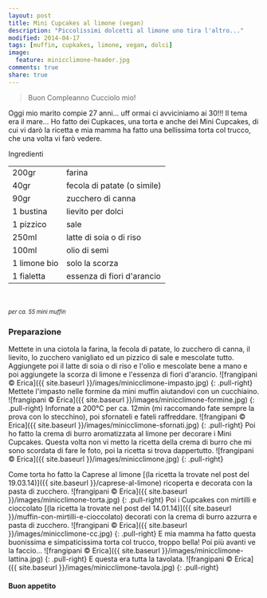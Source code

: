 ```yaml
---
layout: post
title: Mini Cupcakes al limone (vegan)
description: "Piccolissimi dolcetti al limone uno tira l'altro..."
modified: 2014-04-17
tags: [muffin, cupkakes, limone, vegan, dolci]
image:
  feature: minicclimone-header.jpg
comments: true
share: true
---
```


> Buon Compleanno Cucciolo mio!

Oggi mio marito compie 27 anni... uff ormai ci avviciniamo ai 30!!! Il tema era il mare... Ho fatto dei Cupkaces, una torta e anche dei Mini Cupcakes, di cui vi darò la ricetta e mia mamma ha fatto una bellissima torta col trucco, che una volta vi farò vedere.


<div class="ingredients">
  <div class="ingredients-title">Ingredienti</div>
  <table>
    <tbody>
      <tr>
        <td>200gr</td>
        <td>farina</td>
      </tr>
      <tr>
        <td>40gr</td>
        <td>fecola di patate (o simile)</td>
      </tr>
      <tr>
        <td>90gr</td>
        <td>zucchero di canna</td>
      </tr>
      <tr>
        <td>1 bustina</td>
        <td>lievito per dolci</td>
      </tr>
      <tr>
        <td>1 pizzico</td>
        <td>sale</td>
      </tr>
      <tr>
        <td>250ml</td>
        <td>latte di soia o di riso</td>
      </tr>
      <tr>
        <td>100ml</td>
        <td>olio di semi</td>
      </tr>
      <tr>
        <td>1 limone bio</td>
        <td>solo la scorza</td>
      </tr>
      <tr>
        <td>1 fialetta</td>
        <td>essenza di fiori d'arancio</td>
      </tr>
    </tbody>
  </table>
  <br></br>
  <i class="pull-right" style="font-size: 80%;">per ca. 55 mini muffin</i>
</div>


<h3>
  <font color="grey">
    <i class="icon-cogs"></i>
  </font> Preparazione
</h3>

Mettete in una ciotola la farina, la fecola di patate, lo zucchero di canna, il lievito, lo zucchero vanigliato ed un pizzico di sale e mescolate tutto.
Aggiungete poi il latte di soia o di riso e l'olio e mescolate bene a mano e poi aggiungete la scorza di limone e l'essenza di fiori d'arancio.
![frangipani © Erica]({{ site.baseurl }}/images/minicclimone-impasto.jpg)
{: .pull-right}
Mettete l'impasto nelle formine da mini muffin aiutandovi con un cucchiaino. 
![frangipani © Erica]({{ site.baseurl }}/images/minicclimone-formine.jpg)
{: .pull-right}
Infornate a 200°C per ca. 12min (mi raccomando fate sempre la prova con lo stecchino), poi sfornateli e fateli raffreddare.
![frangipani © Erica]({{ site.baseurl }}/images/minicclimone-sfornati.jpg)
{: .pull-right}
Poi ho fatto la crema di burro aromatizzata al limone per decorare i Mini Cupcakes. Questa volta non vi metto la ricetta della crema di burro che mi sono scordata di fare le foto, poi la ricetta si trova dappertutto.
![frangipani © Erica]({{ site.baseurl }}/images/minicclimone.jpg)
{: .pull-right}


Come torta ho fatto la Caprese al limone [(la ricetta la trovate nel post del 19.03.14)]({{ site.baseurl }}/caprese-al-limone) ricoperta e decorata con la pasta di zucchero.
![frangipani © Erica]({{ site.baseurl }}/images/minicclimone-torta.jpg)
{: .pull-right}
Poi i Cupcakes con mirtilli e cioccolato [(la ricetta la trovate nel post del 14.01.14)]({{ site.baseurl }}/muffin-con-mirtilli-e-cioccolato) decorati con la crema di burro azzurra e pasta di zucchero.
![frangipani © Erica]({{ site.baseurl }}/images/minicclimone-cc.jpg)
{: .pull-right}
E mia mamma ha fatto questa buonissima e simpaticissima torta col trucco, troppo bella! Poi più avanti ve la faccio...
![frangipani © Erica]({{ site.baseurl }}/images/minicclimone-lattina.jpg)
{: .pull-right}
E questa era tutta la tavolata.
![frangipani © Erica]({{ site.baseurl }}/images/minicclimone-tavola.jpg)
{: .pull-right}

<h4>Buon appetito
  <font color="red">
    <i class="icon-smile"></i>
  </font>
</h4>
